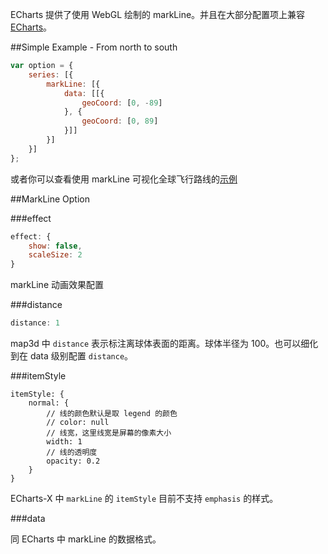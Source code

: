 ECharts 提供了使用 WebGL 绘制的 markLine。并且在大部分配置项上兼容 [ECharts](http://echarts.baidu.com/doc/doc.html#SeriesMarkLine)。

##Simple Example - From north to south
```javascript
var option = {
    series: [{
        markLine: [{
            data: [[{
                geoCoord: [0, -89]
            }, {
                geoCoord: [0, 89]
            }]]
        }]
    }]
};
```

或者你可以查看使用 markLine 可视化全球飞行路线的[示例](../../example/map3d_flights.html)

##MarkLine Option

###effect
```javascript
effect: {
    show: false,
    scaleSize: 2
}
```
markLine 动画效果配置

###distance
```javascript
distance: 1
```
map3d 中 `distance` 表示标注离球体表面的距离。球体半径为 100。也可以细化到在 data 级别配置 `distance`。

###itemStyle
```
itemStyle: {
    normal: {
        // 线的颜色默认是取 legend 的颜色
        // color: null
        // 线宽，这里线宽是屏幕的像素大小
        width: 1
        // 线的透明度
        opacity: 0.2
    }
}
```

ECharts-X 中 `markLine` 的 `itemStyle` 目前不支持 `emphasis` 的样式。


###data

同 ECharts 中 markLine 的数据格式。